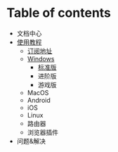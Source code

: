 # Table of contents

* 文档中心
* [使用教程](tutorial/README.md)
  * [订阅地址](tutorial/sub_link.md)
  * [Windows](tutorial/windows/README.md)
    * [标准版](tutorial/windows/std.md)
    * 进阶版
    * 游戏版
  * MacOS
  * Android
  * iOS
  * Linux
  * 路由器
  * 浏览器插件
* 问题&解决

